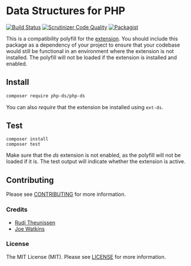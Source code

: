 # Data Structures for PHP

[![Build Status](https://travis-ci.org/php-ds/polyfill.svg?branch=master)](https://travis-ci.org/php-ds/polyfill)
[![Scrutinizer Code Quality](https://img.shields.io/scrutinizer/g/php-ds/polyfill.svg)](https://scrutinizer-ci.com/g/php-ds/polyfill/?branch=master)
[![Packagist](https://img.shields.io/packagist/v/php-ds/php-ds.svg)](https://packagist.org/packages/php-ds/php-ds)

This is a compatibility polyfill for the [extension](https://github.com/php-ds/extension). You should include this package as a dependency of your project
to ensure that your codebase would still be functional in an environment where the extension is not installed. The polyfill will not be loaded if the extension is installed and enabled.

## Install

```bash
composer require php-ds/php-ds
```

You can also *require* that the extension be installed using `ext-ds`. 

## Test

```
composer install
composer test
```

Make sure that the *ds* extension is not enabled, as the polyfill will not be loaded if it is. 
The test output will indicate whether the extension is active.

## Contributing

Please see [CONTRIBUTING](CONTRIBUTING.md) for more information.

### Credits

- [Rudi Theunissen](https://github.com/rtheunissen)
- [Joe Watkins](https://github.com/krakjoe)

### License

The MIT License (MIT). Please see [LICENSE](LICENSE.md) for more information.
